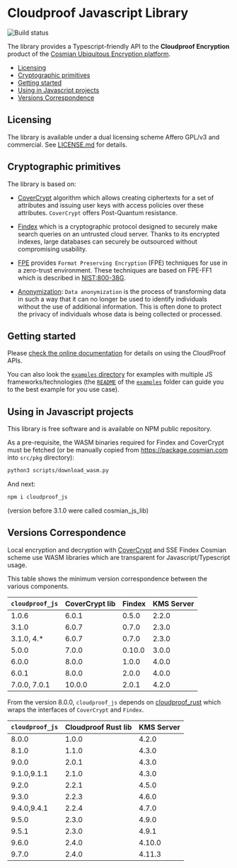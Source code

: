 # Cloudproof Javascript Library

![Build status](https://github.com/Cosmian/cloudproof_js/actions/workflows/ci.yml/badge.svg?branch=main)

The library provides a Typescript-friendly API to the **Cloudproof Encryption** product of the [Cosmian Ubiquitous Encryption platform](https://cosmian.com).

<!-- toc -->

- [Licensing](#licensing)
- [Cryptographic primitives](#cryptographic-primitives)
- [Getting started](#getting-started)
- [Using in Javascript projects](#using-in-javascript-projects)
- [Versions Correspondence](#versions-correspondence)

<!-- tocstop -->

## Licensing

The library is available under a dual licensing scheme Affero GPL/v3 and commercial. See [LICENSE.md](LICENSE.md) for details.

## Cryptographic primitives

The library is based on:

- [CoverCrypt](https://github.com/Cosmian/cover_crypt) algorithm which allows
  creating ciphertexts for a set of attributes and issuing user keys with access
  policies over these attributes. `CoverCrypt` offers Post-Quantum resistance.

- [Findex](https://github.com/Cosmian/findex) which is a cryptographic protocol designed to securely make search queries on
  an untrusted cloud server. Thanks to its encrypted indexes, large databases can
  securely be outsourced without compromising usability.

- [FPE](https://github.com/Cosmian/cloudproof_rust/tree/main/crates/fpe) provides `Format Preserving Encryption` (FPE) techniques for use in a zero-trust environment. These techniques are based on FPE-FF1 which is described in [NIST:800-38G](https://nvlpubs.nist.gov/nistpubs/specialpublications/nist.sp.800-38g.pdf).

- [Anonymization](https://github.com/Cosmian/cloudproof_rust/tree/main/crates/anonymization): `Data anonymization` is the process of transforming data in such a way that it can no longer be used to identify individuals without the use of additional information. This is often done to protect the privacy of individuals whose data is being collected or processed.

## Getting started

Please [check the online documentation](https://docs.cosmian.com/) for details on using the CloudProof APIs.

You can also look the [`examples` directory](./examples) for examples with multiple JS frameworks/technologies (the [`README`](./examples/README.md) of the [`examples`](./examples) folder can guide you to the best example for you use case).

## Using in Javascript projects

This library is free software and is available on NPM public repository.

As a pre-requisite, the WASM binaries required for Findex and CoverCrypt must be fetched (or be manually copied from <https://package.cosmian.com> into `src/pkg` directory):

```bash
python3 scripts/download_wasm.py
```

And next:

```bash
npm i cloudproof_js
```

(version before 3.1.0 were called cosmian_js_lib)

## Versions Correspondence

Local encryption and decryption with [CoverCrypt](https://github.com/Cosmian/cover_crypt) and SSE Findex Cosmian scheme use WASM libraries which are transparent for Javascript/Typescript usage.

This table shows the minimum version correspondence between the various components.

| `cloudproof_js` | CoverCrypt lib | Findex | KMS Server |
|-----------------|----------------|--------|------------|
| 1.0.6           | 6.0.1          | 0.5.0  | 2.2.0      |
| 3.1.0           | 6.0.7          | 0.7.0  | 2.3.0      |
| 3.1.0, 4.\*     | 6.0.7          | 0.7.0  | 2.3.0      |
| 5.0.0           | 7.0.0          | 0.10.0 | 3.0.0      |
| 6.0.0           | 8.0.0          | 1.0.0  | 4.0.0      |
| 6.0.1           | 8.0.0          | 2.0.0  | 4.0.0      |
| 7.0.0, 7.0.1    | 10.0.0         | 2.0.1  | 4.2.0      |

From the version 8.0.0, `cloudproof_js` depends on [cloudproof_rust](https://github.com/Cosmian/cloudproof_rust) which wraps the interfaces of `CoverCrypt` and `Findex`.

| `cloudproof_js` | Cloudproof Rust lib | KMS Server |
|-----------------|---------------------|------------|
| 8.0.0           | 1.0.0               | 4.2.0      |
| 8.1.0           | 1.1.0               | 4.3.0      |
| 9.0.0           | 2.0.1               | 4.3.0      |
| 9.1.0,9.1.1     | 2.1.0               | 4.3.0      |
| 9.2.0           | 2.2.1               | 4.5.0      |
| 9.3.0           | 2.2.3               | 4.6.0      |
| 9.4.0,9.4.1     | 2.2.4               | 4.7.0      |
| 9.5.0           | 2.3.0               | 4.9.0      |
| 9.5.1           | 2.3.0               | 4.9.1      |
| 9.6.0           | 2.4.0               | 4.10.0     |
| 9.7.0           | 2.4.0               | 4.11.3     |
